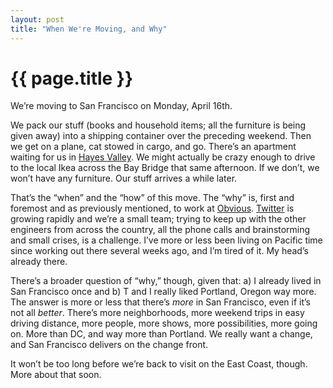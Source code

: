 ```yaml
---
layout: post
title: "When We're Moving, and Why"
---
```


{{ page.title }}
================

We’re moving to San Francisco on Monday, April 16th.

We pack our stuff (books and household items; all the furniture is being given away) into a shipping container over the preceding weekend. Then we get on a plane, cat stowed in cargo, and go. There’s an apartment waiting for us in [Hayes Valley](http://www.sfgate.com/traveler/guide/sf/neighborhoods/hayesvalley.shtml). We might actually be crazy enough to drive to the local Ikea across the Bay Bridge that same afternoon. If we don’t, we won’t have any furniture. Our stuff arrives a while later.

That’s the “when” and the “how” of this move. The “why” is, first and foremost and as previously mentioned, to work at [Obvious](http://www.obvious.com). [Twitter](http://twitter.com) is growing rapidly and we’re a small team; trying to keep up with the other engineers from across the country, all the phone calls and brainstorming and small crises, is a challenge. I’ve more or less been living on Pacific time since working out there several weeks ago, and I’m tired of it. My head’s already there.

There’s a broader question of “why,” though, given that: a) I already lived in San Francisco once and b) T and I really liked Portland, Oregon way more. The answer is more or less that there’s *more* in San Francisco, even if it’s not all *better*. There’s more neighborhoods, more weekend trips in easy driving distance, more people, more shows, more possibilities, more going on. More than DC, and way more than Portland. We really want a change, and San Francisco delivers on the change front.

It won’t be too long before we’re back to visit on the East Coast, though. More about that soon.
